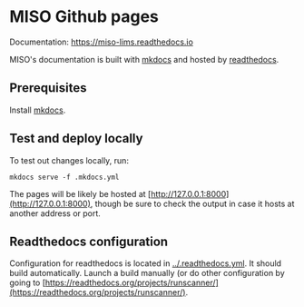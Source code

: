# MISO Github pages

Documentation: https://miso-lims.readthedocs.io

MISO's documentation is built with [mkdocs](https://www.mkdocs.org/)
and hosted by [readthedocs](https://www.mkdocs.org/).


## Prerequisites

Install [mkdocs](https://www.mkdocs.org/#installation).


## Test and deploy locally

To test out changes locally, run:

```
mkdocs serve -f .mkdocs.yml
```

The pages will be likely be hosted at [http://127.0.0.1:8000](http://127.0.0.1:8000),
though be sure to check the output in case it hosts at another address or port.


## Readthedocs configuration

Configuration for readthedocs is located in
[../.readthedocs.yml](../.readthedocs.yml). It should build automatically.
Launch a build manually (or do other configuration by going to
[https://readthedocs.org/projects/runscanner/](https://readthedocs.org/projects/runscanner/).
